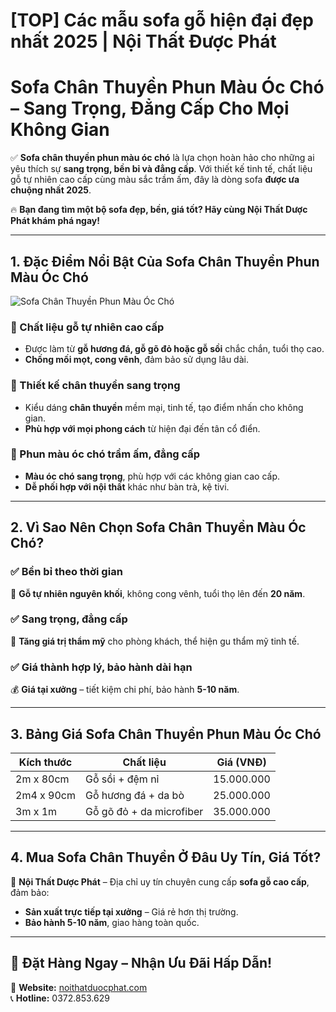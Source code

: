 # [TOP] Các mẫu sofa gỗ hiện đại đẹp nhất 2025 | Nội Thất Được Phát

# Sofa Chân Thuyền Phun Màu Óc Chó – Sang Trọng, Đẳng Cấp Cho Mọi Không Gian

✅ **Sofa chân thuyền phun màu óc chó** là lựa chọn hoàn hảo cho những ai yêu thích sự **sang trọng, bền bỉ và đẳng cấp**. Với thiết kế tinh tế, chất liệu gỗ tự nhiên cao cấp cùng màu sắc trầm ấm, đây là dòng sofa **được ưa chuộng nhất 2025**.  

🔥 **Bạn đang tìm một bộ sofa đẹp, bền, giá tốt? Hãy cùng Nội Thất Dược Phát khám phá ngay!**  

---

## 1. Đặc Điểm Nổi Bật Của Sofa Chân Thuyền Phun Màu Óc Chó
![Sofa Chân Thuyền Phun Màu Óc Chó](https://noithatdangkhoa.com/wp-content/uploads/2024/06/bo-ban-ghe-phong-khach-sofa-dui-ga-2-vang-sfdk102-1.jpg)

### 💩 Chất liệu gỗ tự nhiên cao cấp  
- Được làm từ **gỗ hương đá, gỗ gõ đỏ hoặc gỗ sồi** chắc chắn, tuổi thọ cao.  
- **Chống mối mọt, cong vênh**, đảm bảo sử dụng lâu dài.  

### 💩 Thiết kế chân thuyền sang trọng  
- Kiểu dáng **chân thuyền** mềm mại, tinh tế, tạo điểm nhấn cho không gian.  
- **Phù hợp với mọi phong cách** từ hiện đại đến tân cổ điển.  

### 💩 Phun màu óc chó trầm ấm, đẳng cấp  
- **Màu óc chó sang trọng**, phù hợp với các không gian cao cấp.  
- **Dễ phối hợp với nội thất** khác như bàn trà, kệ tivi.  

---

## 2. Vì Sao Nên Chọn Sofa Chân Thuyền Màu Óc Chó?  

### ✅ Bền bỉ theo thời gian  
🌳 **Gỗ tự nhiên nguyên khối**, không cong vênh, tuổi thọ lên đến **20 năm**.  

### ✅ Sang trọng, đẳng cấp  
🏡 **Tăng giá trị thẩm mỹ** cho phòng khách, thể hiện gu thẩm mỹ tinh tế.  

### ✅ Giá thành hợp lý, bảo hành dài hạn  
💰 **Giá tại xưởng** – tiết kiệm chi phí, bảo hành **5-10 năm**.  

---

## 3. Bảng Giá Sofa Chân Thuyền Phun Màu Óc Chó  

| Kích thước | Chất liệu | Giá (VNĐ) |
|------------|----------|------------|
| 2m x 80cm  | Gỗ sồi + đệm nỉ | 15.000.000 |
| 2m4 x 90cm | Gỗ hương đá + da bò | 25.000.000 |
| 3m x 1m    | Gỗ gõ đỏ + da microfiber | 35.000.000 |

---

## 4. Mua Sofa Chân Thuyền Ở Đâu Uy Tín, Giá Tốt?

💎 **Nội Thất Dược Phát** – Địa chỉ uy tín chuyên cung cấp **sofa gỗ cao cấp**, đảm bảo:  
- **Sản xuất trực tiếp tại xưởng** – Giá rẻ hơn thị trường.  
- **Bảo hành 5-10 năm**, giao hàng toàn quốc.  

---

## 📌 Đặt Hàng Ngay – Nhận Ưu Đãi Hấp Dẫn!  

📍 **Website:** [noithatduocphat.com](https://noithatduocphat.com)  
📞 **Hotline:** 0372.853.629  


